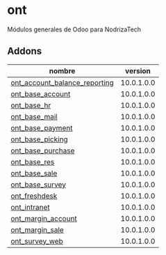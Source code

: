 ont
=========
Módulos generales de Odoo para NodrizaTech


Addons
----------------
nombre | version
--- | ---
[ont_account_balance_reporting](ont_account_balance_reporting/) | 10.0.1.0.0
[ont_base_account](ont_base_account/) | 10.0.1.0.0
[ont_base_hr](ont_base_hr/) | 10.0.1.0.0
[ont_base_mail](ont_base_mail/) | 10.0.1.0.0
[ont_base_payment](ont_base_payment/) | 10.0.1.0.0
[ont_base_picking](ont_base_picking/) | 10.0.1.0.0
[ont_base_purchase](ont_base_purchase/) | 10.0.1.0.0
[ont_base_res](ont_base_res/) | 10.0.1.0.0
[ont_base_sale](ont_base_sale/) | 10.0.1.0.0
[ont_base_survey](ont_base_survey/) | 10.0.1.0.0
[ont_freshdesk](ont_freshdesk/) | 10.0.1.0.0
[ont_intranet](ont_intranet/) | 10.0.1.0.0
[ont_margin_account](ont_margin_account/) | 10.0.1.0.0
[ont_margin_sale](ont_margin_sale/) | 10.0.1.0.0
[ont_survey_web](ont_survey_web/) | 10.0.1.0.0
